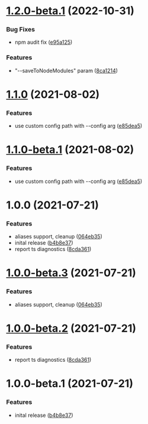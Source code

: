 # [1.2.0-beta.1](https://github.com/touk/federated-types/compare/v1.1.0...v1.2.0-beta.1) (2022-10-31)


### Bug Fixes

* npm audit fix ([e95a125](https://github.com/touk/federated-types/commit/e95a125541584a95038d209f285ef28ea60a38d2))


### Features

* "--saveToNodeModules" param ([8ca1214](https://github.com/touk/federated-types/commit/8ca1214759cc2659e546c5e99d3121374947be4b))

# [1.1.0](https://github.com/touk/federated-types/compare/v1.0.0...v1.1.0) (2021-08-02)


### Features

* use custom config path with --config arg ([e85dea5](https://github.com/touk/federated-types/commit/e85dea5994b8f8a0ff050fe0c62c8751fdd20bcd))

# [1.1.0-beta.1](https://github.com/touk/federated-types/compare/v1.0.0...v1.1.0-beta.1) (2021-08-02)


### Features

* use custom config path with --config arg ([e85dea5](https://github.com/touk/federated-types/commit/e85dea5994b8f8a0ff050fe0c62c8751fdd20bcd))

# 1.0.0 (2021-07-21)


### Features

* aliases support, cleanup ([064eb35](https://github.com/touk/federated-types/commit/064eb35d608752ecb5b2bbd0c27bdc149c1c31b7))
* inital release ([b4b8e37](https://github.com/touk/federated-types/commit/b4b8e371decf0842774834682c7391496720c1d6))
* report ts diagnostics ([8cda361](https://github.com/touk/federated-types/commit/8cda3618d052c21876815940d55405521fa7ad68))

# [1.0.0-beta.3](https://github.com/touk/federated-types/compare/v1.0.0-beta.2...v1.0.0-beta.3) (2021-07-21)


### Features

* aliases support, cleanup ([064eb35](https://github.com/touk/federated-types/commit/064eb35d608752ecb5b2bbd0c27bdc149c1c31b7))

# [1.0.0-beta.2](https://github.com/touk/federated-types/compare/v1.0.0-beta.1...v1.0.0-beta.2) (2021-07-21)


### Features

* report ts diagnostics ([8cda361](https://github.com/touk/federated-types/commit/8cda3618d052c21876815940d55405521fa7ad68))

# 1.0.0-beta.1 (2021-07-21)


### Features

* inital release ([b4b8e37](https://github.com/touk/federated-types/commit/b4b8e371decf0842774834682c7391496720c1d6))
